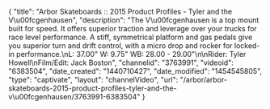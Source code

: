 {
    "title": "Arbor Skateboards :: 2015 Product Profiles - Tyler and the V\u00fcgenhausen",
    "description": "The V\u00fcgenhausen is a top mount built for speed. It offers superior traction and leverage over your trucks for race level performance. A stiff, symmetrical platform and gas pedals give you superior turn and drift control, with a micro drop and rocker for locked-in performance.\nL: 37.00\" W: 9.75\" WB: 28.00 - 29.00\"\n\nRider: Tyler Howell\nFilm\/Edit: Jack Boston",
    "channelid": "3763991",
    "videoid": "6383504",
    "date_created": "1440710427",
    "date_modified": "1454545805",
    "type": "captivate",
    "layout": "channelVideo",
    "url": "\/arbor\/arbor-skateboards-2015-product-profiles-tyler-and-the-v\u00fcgenhausen\/3763991-6383504"
}